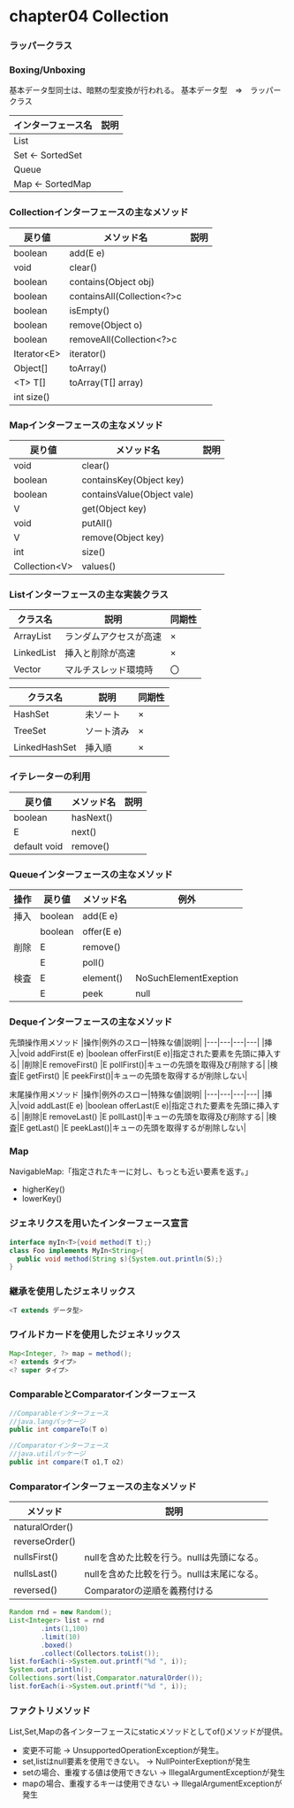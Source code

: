 # chapter04 Collection

### ラッパークラス
### Boxing/Unboxing

基本データ型同士は、暗黙の型変換が行われる。
基本データ型　⇒　ラッパークラス

|インターフェース名|説明|
|---|---|
|List||
|Set ← SortedSet||
|Queue||
|Map ← SortedMap||

### Collectionインターフェースの主なメソッド

|戻り値|メソッド名|説明|
|---|---|---|
|boolean    |add(E e)||
|void       |clear()||
|boolean    |contains(Object obj)||
|boolean    |containsAll(Collection\<?>c||
|boolean    |isEmpty()||
|boolean    |remove(Object o)||
|boolean    |removeAll(Collection\<?>c||
|Iterator\<E>|iterator()||
|Object[]   |toArray()||
|\<T> T[]    |toArray(T[] array)||
|int size()|||

### Mapインターフェースの主なメソッド

|戻り値|メソッド名|説明|
|---|---|---|
|void|clear()||
|boolean|containsKey(Object key)||
|boolean|containsValue(Object vale)||
|V|get(Object key)||
|void|putAll()||
|V|remove(Object key)||
|int|size()||
|Collection\<V>|values()||

### Listインターフェースの主な実装クラス

|クラス名    |説明|同期性|
|---|---|---|
|ArrayList  |ランダムアクセスが高速|×|
|LinkedList |挿入と削除が高速|×|
|Vector     |マルチスレッド環境時|〇|

|クラス名    |説明|同期性|
|---|---|---|
|HashSet|未ソート|×|
|TreeSet|ソート済み|×|
|LinkedHashSet|挿入順|×|

### イテレーターの利用

|戻り値|メソッド名|説明|
|---|---|---|
|boolean|hasNext()||
|E|next()||
|default void|remove()||


### Queueインターフェースの主なメソッド

|操作|戻り値|メソッド名|例外|
|---|---|---|---|
|挿入|boolean|add(E e)||
||boolean|offer(E e)||
|削除|E|remove()||
||E|poll()||
|検査|E|element()|NoSuchElementExeption|
||E|peek|null|


### Dequeインターフェースの主なメソッド

  
先頭操作用メソッド
|操作|例外のスロー|特殊な値|説明|
|---|---|---|---|
|挿入|void addFirst(E e)  |boolean offerFirst(E e)|指定された要素を先頭に挿入する|
|削除|E removeFirst()     |E pollFirst()|キューの先頭を取得及び削除する|
|検査|E getFirst()        |E peekFirst()|キューの先頭を取得するが削除しない|

末尾操作用メソッド
|操作|例外のスロー|特殊な値|説明|
|---|---|---|---|
|挿入|void addLast(E e)  |boolean offerLast(E e)|指定された要素を先頭に挿入する|
|削除|E removeLast()     |E pollLast()|キューの先頭を取得及び削除する|
|検査|E getLast()        |E peekLast()|キューの先頭を取得するが削除しない|

### Map
NavigableMap:「指定されたキーに対し、もっとも近い要素を返す。」
- higherKey()
- lowerKey()

### ジェネリクスを用いたインターフェース宣言
```java
interface myIn<T>{void method(T t);}
class Foo implements MyIn<String>{
  public void method(String s){System.out.println(S);}
}
```

### 継承を使用したジェネリックス
```java
<T extends データ型>
```

### ワイルドカードを使用したジェネリックス
```java
Map<Integer, ?> map = method();
<? extends タイプ>
<? super タイプ>
```

### ComparableとComparatorインターフェース

```java
//Comparableインターフェース
//java.langパッケージ
public int compareTo(T o)

//Comparatorインターフェース
//java.utilパッケージ
public int compare(T o1,T o2)
```

### Comparatorインターフェースの主なメソッド

|メソッド|説明|
|---|---|
|naturalOrder()||
|reverseOrder()||
|nullsFirst()|nullを含めた比較を行う。nullは先頭になる。|
|nullsLast()|nullを含めた比較を行う。nullは末尾になる。|
|reversed()|Comparatorの逆順を義務付ける|


```java
Random rnd = new Random();
List<Integer> list = rnd
		.ints(1,100)
		.limit(10)
		.boxed()
		.collect(Collectors.toList());
list.forEach(i->System.out.printf("%d ", i));
System.out.println();
Collections.sort(list,Comparator.naturalOrder());
list.forEach(i->System.out.printf("%d ", i));
```

### ファクトリメソッド
List,Set,Mapの各インターフェースにstaticメソッドとしてof()メソッドが提供。

- 変更不可能 -> UnsupportedOperationExceptionが発生。
- set,listはnull要素を使用できない。 -> NullPointerExeptionが発生
- setの場合、重複する値は使用できない -> IllegalArgumentExceptionが発生
- mapの場合、重複するキーは使用できない -> IllegalArgumentExceptionが発生

